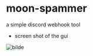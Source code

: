 # moon-spammer

a simple discord webhook tool

- screen shot of the gui

![bilde](https://github.com/user-attachments/assets/b5124717-8584-48d5-8d91-d2e23a2e6616)

